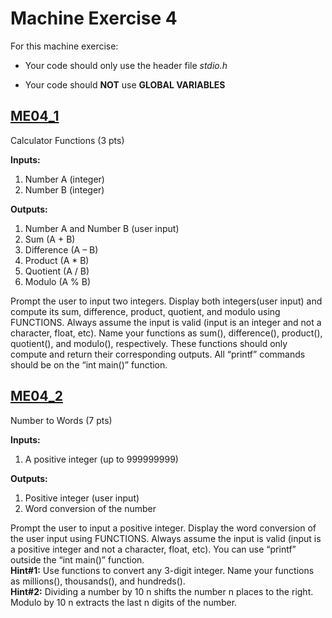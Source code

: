 # Machine Exercise 4

For this machine exercise:

- Your code should only use the header file *stdio.h*

- Your code should **NOT** use **GLOBAL VARIABLES**

## [ME04_1](me04_1.c)
Calculator Functions (3 pts)

**Inputs:**

1. Number A (integer)
2. Number B (integer)

**Outputs:**

1. Number A and Number B (user input)
2. Sum (A + B)
3. Difference (A – B)
4. Product (A * B)
5. Quotient (A / B)
6. Modulo (A % B)

Prompt the user to input two integers. Display both integers(user input) and compute its sum, difference, product, quotient, and modulo using FUNCTIONS. Always assume the input is valid (input is an integer and not a character, float, etc). Name your functions as sum(), difference(), product(), quotient(), and modulo(), respectively. These functions should only compute and return their corresponding outputs. All “printf” commands should be on the “int main()” function.

## [ME04_2](me04_1.c)
Number to Words (7 pts)

**Inputs:**

1. A positive integer (up to 999999999)

**Outputs:**

1. Positive integer (user input)
2. Word conversion of the number

Prompt the user to input a positive integer. Display the word conversion of the user input using FUNCTIONS. Always assume the input is valid (input is a positive integer and not a character, float, etc). You can use “printf” outside the “int main()” function.  
**Hint#1:** Use functions to convert any 3-digit integer. Name your functions as millions(), thousands(), and hundreds().  
**Hint#2:** Dividing a number by 10 n shifts the number n places to the right. Modulo by 10 n extracts the last n digits of the number.
